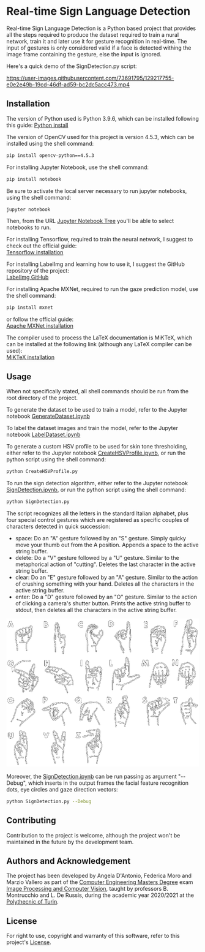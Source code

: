 # Real-time Sign Language Detection

Real-time Sign Language Detection is a Python based project that provides all the steps required to produce the dataset required to train a nural network, train it and later use it for gesture recognition in real-time.
The input of gestures is only considered valid if a face is detected withing the image frame containing the gesture, else the input is ignored.

Here's a quick demo of the SignDetection.py script:  

https://user-images.githubusercontent.com/73691795/129217755-e0e2e49b-19cd-46df-ad59-bc2dc5acc473.mp4

## Installation

The version of Python used is Python 3.9.6, which can be installed following this guide:
[Python install](https://www.python.org/downloads/)

The version of OpenCV used for this project is version 4.5.3, which can be installed using the shell command:  
```bash
pip install opencv-python==4.5.3
```

For installing Jupyter Notebook, use the shell command:  
```bash
pip install notebook
```
Be sure to activate the local server necessary to run jupyter notebooks, using the shell command:  
```bash
jupyter notebook
```
Then, from the URL [Jupyter Notebook Tree](http://127.0.0.1:8888/tree) you'll be able to select notebooks to run. 

For installing Tensorflow, required to train the neural network, I suggest to check out the official guide:  
[Tensorflow installation](https://www.tensorflow.org/install)  

For installing LabelImg and learning how to use it, I suggest the GitHub repository of the project:  
[LabelImg GitHub](https://github.com/tzutalin/labelImg)  

For installing Apache MXNet, required to run the gaze prediction model, use the shell command:  
```bash
pip install mxnet
```
or follow the official guide:  
[Apache MXNet installation](https://mxnet.apache.org/versions/1.7.0/get_started?)

The compiler used to process the LaTeX documentation is MiKTeX, which can be installed at the following link (although any LaTeX compiler can be used):  
[MiKTeX installation](https://miktex.org/download)

## Usage

When not specifically stated, all shell commands should be run from the root directory of the project.

To generate the dataset to be used to train a model, refer to the Jupyter notebook [GenerateDataset.ipynb](GenerateDataset.ipynb)

To label the dataset images and train the model, refer to the Jupyter notebook [LabelDataset.ipynb](LabelDatasetAndTrain.ipynb)

To generate a custom HSV profile to be used for skin tone thresholding, either refer to the Jupyter notebook [CreateHSVProfile.ipynb](CreateHSVProfile.ipynb), or run the python script using the shell command:
```bash
python CreateHSVProfile.py
```

To run the sign detection algorithm, either refer to the Jupyter notebook [SignDetection.ipynb](SignDetection.ipynb), or run the python script using the shell command:
```bash
python SignDetection.py
```
The script recognizes all the letters in the standard Italian alphabet, plus four special control gestures which are registered as specific couples of characters detected in quick succession:
- space: Do an "A" gesture followed by an "S" gesture. Simply quicky move your thumb out from the A position. Appends a space to the active string buffer.
- delete: Do a "V" gesture followed by a "U" gesture. Similar to the metaphorical action of "cutting". Deletes the last character in the active string buffer.
- clear: Do an "E" gesture followed by an "A" gesture. Similar to the action of crushing something with your hand. Deletes all the characters in the active string buffer.
- enter: Do a "D" gesture followed by an "O" gesture. Similar to the action of clicking a camera's shutter button. Prints the active string buffer to stdout, then deletes all the characters in the active string buffer.  

![Italian Sign Language](Externals/Images/Italian-Sign-Language.png "Italian Sign Language")

Moreover, the [SignDetection.ipynb](SignDetection.ipynb) can be run passing as argument "--Debug", which inserts in the output frames the facial feature recognition dots, eye circles and gaze direction vectors:
```bash
python SignDetection.py --Debug
```

## Contributing
Contribution to the project is welcome, although the project won't be maintained in the future by the development team.

## Authors and Acknowledgement

The project has been developed by Angela D'Antonio, Federica Moro and Marzio Vallero as part of the [Computer Engineering Masters Degree](https://didattica.polito.it/pls/portal30/sviluppo.offerta_formativa.corsi?p_sdu_cds=37:18&p_lang=EN) exam [Image Processing and Computer Vision](https://didattica.polito.it/pls/portal30/gap.pkg_guide.viewGap?p_cod_ins=01TUJOV&p_a_acc=2021), taught by professors B. Montrucchio and L. De Russis, during the academic year 2020/2021 at the [Polythecnic of Turin](https://www.polito.it/).

## License
For right to use, copyright and warranty of this software, refer to this project's [License](License.md).
